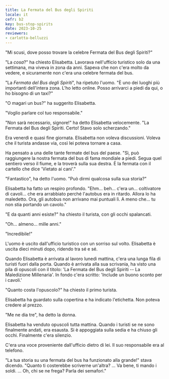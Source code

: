 ```yaml
---
title: La Fermata del Bus degli Spiriti
locale: it
cefr: b2
key: bus-stop-spirits
date: 2023-10-25
reviewers:
- carlotta-belluzzi
---
```


"Mi scusi, dove posso trovare la celebre Fermata del Bus degli Spiriti?"

"La *cosa*?" ha chiesto Elisabetta. Lavorava nell'ufficio turistico solo da una settimana, ma viveva in zona da anni. Sapeva che non c'era molto da vedere, e sicuramente non c'era una celebre fermata del bus.

"La *Fermata del Bus degli Spiriti*", ha ripetuto l'uomo. "È uno dei luoghi più importanti dell'intera zona. L'ho letto online. Posso arrivarci a piedi da qui, o ho bisogno di un taxi?"

"O magari un bus?" ha suggerito Elisabetta.

"Voglio parlare col tuo responsabile."

"Non sarà necessario, signore!" ha detto Elisabetta velocemente. "La Fermata del Bus degli Spiriti. Certo! Stavo solo scherzando."

Era venerdì e quasi fine giornata. Elisabetta non voleva discussioni. Voleva che il turista andasse via, così lei poteva tornare a casa.

Ha pensato a una delle tante fermate del bus del paese. "Sì, può raggiungere la nostra fermata del bus di fama mondiale a piedi. Segua quel sentiero verso il fiume, e la troverà sulla sua destra. È la fermata con il cartello che dice 'Vietato ai cani'."

"Fantastico", ha detto l'uomo. "Può dirmi qualcosa sulla sua storia?"

Elisabetta ha fatto un respiro profondo. "Ehm... beh... c'era un... coltivatore di cavoli... che era arrabbiato perché l'autobus era in ritardo. Allora lo ha maledetto. Ora, gli autobus non arrivano mai puntuali lì. A meno che... tu non stia portando un cavolo."

"E da quanti anni esiste?" ha chiesto il turista, con gli occhi spalancati.

"Oh... almeno... mille anni."

"Incredibile!"

L'uomo è uscito dall'ufficio turistico con un sorriso sul volto. Elisabetta è uscita dieci minuti dopo, ridendo tra sé e sé.

Quando Elisabetta è arrivata al lavoro lunedì mattina, c'era una lunga fila di turisti fuori dalla porta. Quando è arrivata alla sua scrivania, ha visto una pila di opuscoli con il titolo: 'La Fermata del Bus degli Spiriti -- La Maledizione Millenaria'. In fondo c'era scritto: 'Include un buono sconto per i cavoli.'

"Quanto costa l'opuscolo?" ha chiesto il primo turista.

Elisabetta ha guardato sulla copertina e ha indicato l'etichetta. Non poteva credere al prezzo.

"Me ne dia tre", ha detto la donna.

Elisabetta ha venduto opuscoli tutta mattina. Quando i turisti se ne sono finalmente andati, era esausta. Si è appoggiata sulla sedia e ha chiuso gli occhi. Finalmente c'era silenzio.

C'era una voce proveniente dall'ufficio dietro di lei. Il suo responsabile era al telefono.

"La tua storia su una fermata del bus ha funzionato alla grande!" stava dicendo. "Quanto ti costerebbe scriverne un'altra? ... Va bene, ti mando i soldi. ... Oh, chi se ne frega? Parla dei semafori."